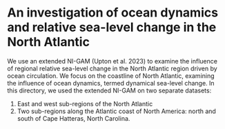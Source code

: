 # An investigation of ocean dynamics and relative sea-level change in the North Atlantic
We use an extended NI-GAM (Upton et al. 2023) to examine the influence of regional relative sea-level change in the North Atlantic region driven by ocean circulation. We focus on the coastline of North Atlantic, examining the influence of ocean dynamics, termed dynamical sea-level change. In this directory, we used the extended NI-GAM on two separate datasets:
1. East and west sub-regions of the North Atlantic
2. Two sub-regions along the Atlantic coast of North America: north and south of Cape Hatteras, North Carolina.

